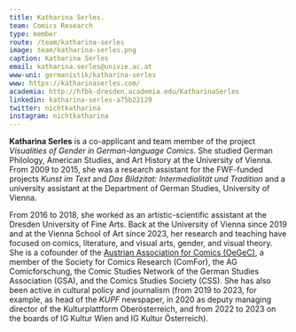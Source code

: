```yaml
---
title: Katharina Serles.
team: Comics Research
type: member
route: /team/katharina-serles
image: team/katharina-serles.png
caption: Katharina Serles
email: katharina.serles@univie.ac.at
www-uni: germanistik/katharina-serles
www: https://katharinaserles.com/
academia: http://hfbk-dresden.academia.edu/KatharinaSerles
linkedin: katharina-serles-a75b22129
twitter: nichtkatharina
instagram: nichtkatharina
---
```


**Katharina Serles** is a co-applicant and team member of the project _Visualities of Gender in German-language Comics_. She studied German Philology, American Studies, and Art History at the University of Vienna. From 2009 to 2015, she was a research assistant for the FWF-funded projects _Kunst im Text_ and _Das Bildzitat: Intermedialität und Tradition_ and a university assistant at the Department of German Studies, University of Vienna.

<!-- more -->
From 2016 to 2018, she worked as an artistic-scientific assistant at the Dresden University of Fine Arts. Back at the University of Vienna since 2019 and at the Vienna School of Art since 2023, her research and teaching have focused on comics, literature, and visual arts, gender, and visual theory. She is a cofounder of the [Austrian Association for Comics (OeGeC)](https://oegec.com/), a member of the Society for Comics Research (ComFor), the AG Comicforschung, the Comic Studies Network of the German Studies Association (GSA), and the Comics Studies Society (CSS). She has also been active in cultural policy and journalism (from 2019 to 2023, for example, as head of the _KUPF_ newspaper, in 2020 as deputy managing director of the Kulturplattform Oberösterreich, and from 2022 to 2023 on the boards of IG Kultur Wien and IG Kultur Österreich).
